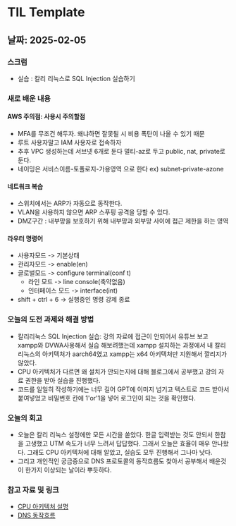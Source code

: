# TIL Template

## 날짜: 2025-02-05

### 스크럼
- 실습 : 칼리 리눅스로 SQL Injection 실습하기


### 새로 배운 내용
#### AWS 주의점: 사용시 주의할점
- MFA를 무조건 해두자. 왜냐하면 잘못될 시 비용 폭탄이 나올 수 있기 때문
- 루트 사용자말고 IAM 사용자로 접속하자
- 추후 VPC 생성하는데 서브넷 6개로 둔다 멀티-az로 두고 public, nat, private로 둔다.
- 네이밍은 서비스이름-토폴로지-가용영역 으로 한다 ex) subnet-private-azone

#### 네트워크 복습
- 스위치에서는 ARP가 자동으로 동작한다.
- VLAN을 사용하지 않으면 ARP 스푸핑 공격을 당할 수 있다.
- DMZ구간 : 내부망을 보호하기 위해 내부망과 외부망 사이에 접근 제한을 하는 영역

#### 라우터 명령어
- 사용자모드 -> 기본상태
- 관리자모드 -> enable(en)
- 글로벌모드 -> configure terminal(conf t)
    - 라인 모드 -> line console(축약없음)
    - 인터페이스 모드 -> interface(int)
- shift + ctrl + 6 -> 실행중인 명령 강제 종료

### 오늘의 도전 과제와 해결 방법
- 칼리리눅스 SQL Injection 실습: 강의 자료에 접근이 안되어서 유튜브 보고 xampp와 DVWA사용해서 실습 해보려했는데 xampp 설치하는 과정에서 내 칼리리눅스의 아키텍처가 aarch64였고 xampp는 x64 아키텍처만 지원해서 깔리지가 않았다.
- CPU 아키텍처가 다르면 왜 설치가 안되는지에 대해 블로그에서 공부했고 강의 자료 권한을 받아 실습을 진행했다.
- 코드를 일일히 작성하기에는 너무 길어 GPT에 이미지 넘기고 텍스트로 코드 받아서 붙여넣었고 비밀번호 칸에 1'or'1을 넣어 로그인이 되는 것을 확인했다.


### 오늘의 회고
- 오늘은 칼리 리눅스 설정에만 모든 시간을 쏟았다. 한글 입력받는 것도 안되서 한참을 고생했고 UTM 속도가 너무 느려서 답답했다. 그래서 오늘은 효율이 매우 안나왔다. 그래도 CPU 아키텍처에 대해 알았고, 실습도 모두 진행해서 그나마 낫다.
- 그리고 개인적인 궁금증으로 DNS 프로토콜의 동작흐름도 찾아서 공부해서 배운것이 한가지 이상되는 날이라 뿌듯하다.

### 참고 자료 및 링크
- [CPU 아키텍처 설명](https://velog.io/@480/%EC%9D%B4%EC%A0%9C%EB%8A%94-%EA%B0%9C%EB%B0%9C%EC%9E%90%EB%8F%84-CPU-%EC%95%84%ED%82%A4%ED%85%8D%EC%B2%98%EB%A5%BC-%EA%B5%AC%EB%B6%84%ED%95%B4%EC%95%BC-%ED%95%A9%EB%8B%88%EB%8B%A4)
- [DNS 동작흐름](https://www.youtube.com/watch?v=pEtbC6dYaiA&t=1213s)
